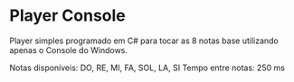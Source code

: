 # Player Console

Player simples programado em C# para tocar as 8 notas base utilizando apenas o Console do Windows.

Notas disponíveis: DO, RE, MI, FA, SOL, LA, SI
Tempo entre notas: 250 ms
